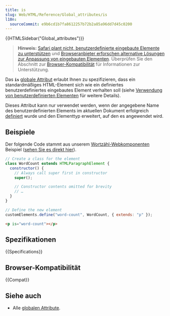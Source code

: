 ```yaml
---
title: is
slug: Web/HTML/Reference/Global_attributes/is
l10n:
  sourceCommit: e9b6cd1b7fa8612257b72b2a85a96dd7d45c0200
---
```


{{HTMLSidebar("Global_attributes")}}

> **Hinweis:** [Safari plant nicht, benutzerdefinierte eingebaute Elemente zu unterstützen](https://github.com/WebKit/standards-positions/issues/97) und [Browseranbieter erforschen alternative Lösungen zur Anpassung von eingebauten Elementen](https://github.com/WICG/webcomponents/issues/1029). Überprüfen Sie den Abschnitt zur [Browser-Kompatibilität](#browser-kompatibilität) für Informationen zur Unterstützung.

Das **`is`** [globale Attribut](/de/docs/Web/HTML/Reference/Global_attributes) erlaubt Ihnen zu spezifizieren, dass ein standardmäßiges HTML-Element sich wie ein definiertes benutzerdefiniertes eingebautes Element verhalten soll (siehe [Verwendung von benutzerdefinierten Elementen](/de/docs/Web/API/Web_components/Using_custom_elements) für weitere Details).

Dieses Attribut kann nur verwendet werden, wenn der angegebene Name des benutzerdefinierten Elements im aktuellen Dokument erfolgreich [definiert](/de/docs/Web/API/CustomElementRegistry/define) wurde und den Elementtyp erweitert, auf den es angewendet wird.

## Beispiele

Der folgende Code stammt aus unserem [Wortzähl-Webkomponenten](https://github.com/mdn/web-components-examples/tree/main/word-count-web-component) Beispiel ([sehen Sie es direkt hier](https://mdn.github.io/web-components-examples/word-count-web-component/)).

```js
// Create a class for the element
class WordCount extends HTMLParagraphElement {
  constructor() {
    // Always call super first in constructor
    super();

    // Constructor contents omitted for brevity
    // …
  }
}

// Define the new element
customElements.define("word-count", WordCount, { extends: "p" });
```

```html
<p is="word-count"></p>
```

## Spezifikationen

{{Specifications}}

## Browser-Kompatibilität

{{Compat}}

## Siehe auch

- Alle [globalen Attribute](/de/docs/Web/HTML/Reference/Global_attributes).
